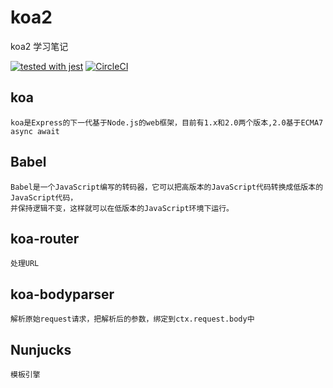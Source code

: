 # koa2
koa2 学习笔记

[![tested with jest](https://img.shields.io/badge/tested_with-jest-99424f.svg)](https://github.com/facebook/jest) 
[![CircleCI](https://img.shields.io/circleci/project/github/RedSparr0w/node-csgo-parser.svg)](https://github.com/Kennytian/koa2Demo1)

## koa
    koa是Express的下一代基于Node.js的web框架，目前有1.x和2.0两个版本,2.0基于ECMA7  async await

## Babel
    Babel是一个JavaScript编写的转码器，它可以把高版本的JavaScript代码转换成低版本的JavaScript代码，
    并保持逻辑不变，这样就可以在低版本的JavaScript环境下运行。

## koa-router 
    处理URL
## koa-bodyparser
    解析原始request请求，把解析后的参数，绑定到ctx.request.body中
## Nunjucks
    模板引擎
